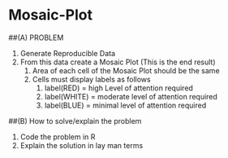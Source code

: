 # Mosaic-Plot
##(A) PROBLEM
   1. Generate Reproducible Data
   2. From this data create a Mosaic Plot (This is the end result)
      1. Area of each cell of the Mosaic Plot should be the same
      2. Cells must display labels as follows
          1. label(RED)    = high Level of attention required
          2. label(WHITE) = moderate level of attention required
          3. label(BLUE)  = minimal level of attention required
 
##(B) How to solve/explain the problem
   1. Code the problem in R
   2. Explain the solution in lay man terms
 
